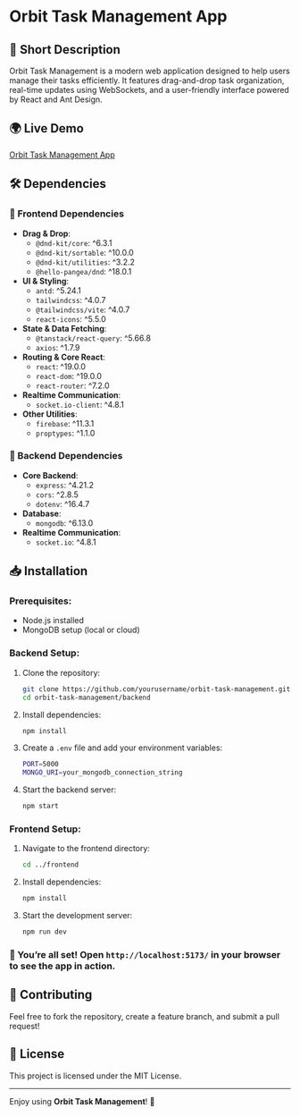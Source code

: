 # Orbit Task Management App

## 🚀 Short Description
Orbit Task Management is a modern web application designed to help users manage their tasks efficiently. It features drag-and-drop task organization, real-time updates using WebSockets, and a user-friendly interface powered by React and Ant Design.

## 🌍 Live Demo
[Orbit Task Management App](https://orbit-task.netlify.app/)

## 🛠️ Dependencies

### 📌 Frontend Dependencies
- **Drag & Drop**:
  - `@dnd-kit/core`: ^6.3.1
  - `@dnd-kit/sortable`: ^10.0.0
  - `@dnd-kit/utilities`: ^3.2.2
  - `@hello-pangea/dnd`: ^18.0.1
- **UI & Styling**:
  - `antd`: ^5.24.1
  - `tailwindcss`: ^4.0.7
  - `@tailwindcss/vite`: ^4.0.7
  - `react-icons`: ^5.5.0
- **State & Data Fetching**:
  - `@tanstack/react-query`: ^5.66.8
  - `axios`: ^1.7.9
- **Routing & Core React**:
  - `react`: ^19.0.0
  - `react-dom`: ^19.0.0
  - `react-router`: ^7.2.0
- **Realtime Communication**:
  - `socket.io-client`: ^4.8.1
- **Other Utilities**:
  - `firebase`: ^11.3.1
  - `proptypes`: ^1.1.0

### 📌 Backend Dependencies
- **Core Backend**:
  - `express`: ^4.21.2
  - `cors`: ^2.8.5
  - `dotenv`: ^16.4.7
- **Database**:
  - `mongodb`: ^6.13.0
- **Realtime Communication**:
  - `socket.io`: ^4.8.1

## 📥 Installation

### Prerequisites:
- Node.js installed
- MongoDB setup (local or cloud)

### Backend Setup:
1. Clone the repository:
   ```sh
   git clone https://github.com/yourusername/orbit-task-management.git
   cd orbit-task-management/backend
   ```
2. Install dependencies:
   ```sh
   npm install
   ```
3. Create a `.env` file and add your environment variables:
   ```sh
   PORT=5000
   MONGO_URI=your_mongodb_connection_string
   ```
4. Start the backend server:
   ```sh
   npm start
   ```

### Frontend Setup:
1. Navigate to the frontend directory:
   ```sh
   cd ../frontend
   ```
2. Install dependencies:
   ```sh
   npm install
   ```
3. Start the development server:
   ```sh
   npm run dev
   ```

### 🎉 You’re all set! Open `http://localhost:5173/` in your browser to see the app in action.

## 🤝 Contributing
Feel free to fork the repository, create a feature branch, and submit a pull request!

## 📄 License
This project is licensed under the MIT License.

---
Enjoy using **Orbit Task Management**! 🚀


